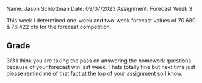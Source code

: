 Name: Jason Schlottman
Date: 09/07/2023
Assignment: Forecast Week 3

This week I determined one-week and two-week forecast values of 70.680 & 76.422 cfs for the forecast competition.

##
## Grade
3/3 I think you are taking the pass on answering the homework questions because of your forecast win last week. Thats totally fine but next time just please remind me of that fact at the top of your assignment so I know. 
##
